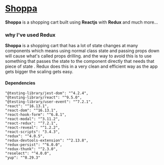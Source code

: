 # [Shoppa](https://shoppa-site.netlify.app/)

**Shoppa** is a shopping cart built using **Reactjs** with **Redux** and much more...

### why I've used Redux

**Shoppa** is a shopping cart that has a lot of state changes at many components which means using normal class state and passing props down will cause what's called props drilling. and the way to avoid this is to use something that passes the state to the component directly that needs that piece of state . Redux does this in a very clean and efficient way as the app gets bigger the scaling gets easy.

#### Dependencies

    "@testing-library/jest-dom": "^4.2.4",
    "@testing-library/react": "^9.5.0",
    "@testing-library/user-event": "^7.2.1",
    "react": "^16.13.1",
    "react-dom": "^16.13.1",
    "react-hook-form": "^6.8.1",
    "react-modal": "^3.11.2",
    "react-redux": "^7.2.1",
    "react-reveal": "^1.2.2",
    "react-scripts": "3.4.3",
    "redux": "^4.0.5",
    "redux-devtools-extension": "^2.13.8",
    "redux-persist": "^6.0.0",
    "redux-thunk": "^2.3.0",
    "reselect": "^4.0.0",
    "yup": "^0.29.3"
